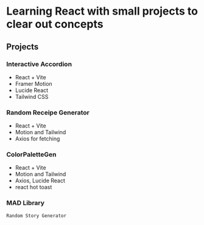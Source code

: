 # Learning React with small projects to clear out concepts


  ## **Projects**
  
  ### Interactive Accordion
  - React + Vite
  - Framer Motion
  - Lucide React
  - Tailwind CSS

  ### Random Receipe Generator
  - React + Vite
  - Motion and Tailwind
  - Axios for fetching

  ### ColorPaletteGen
  - React + Vite
  - Motion and Tailwind
  - Axios, Lucide React
  - react hot toast

  ### MAD Library
    Random Story Generator
